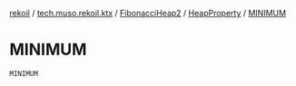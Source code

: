 [rekoil](../../../index.md) / [tech.muso.rekoil.ktx](../../index.md) / [FibonacciHeap2](../index.md) / [HeapProperty](index.md) / [MINIMUM](./-m-i-n-i-m-u-m.md)

# MINIMUM

`MINIMUM`